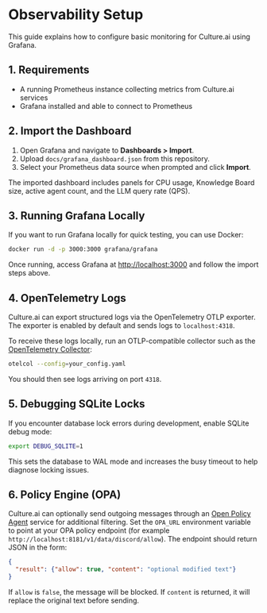 # Observability Setup

This guide explains how to configure basic monitoring for Culture.ai using Grafana.

## 1. Requirements

- A running Prometheus instance collecting metrics from Culture.ai services
- Grafana installed and able to connect to Prometheus

## 2. Import the Dashboard

1. Open Grafana and navigate to **Dashboards > Import**.
2. Upload `docs/grafana_dashboard.json` from this repository.
3. Select your Prometheus data source when prompted and click **Import**.

The imported dashboard includes panels for CPU usage, Knowledge Board size, active agent count, and the LLM query rate (QPS).

## 3. Running Grafana Locally

If you want to run Grafana locally for quick testing, you can use Docker:

```bash
docker run -d -p 3000:3000 grafana/grafana
```

Once running, access Grafana at [http://localhost:3000](http://localhost:3000) and follow the import steps above.

## 4. OpenTelemetry Logs

Culture.ai can export structured logs via the OpenTelemetry OTLP exporter. The exporter is
enabled by default and sends logs to `localhost:4318`.

To receive these logs locally, run an OTLP-compatible collector such as the
[OpenTelemetry Collector](https://opentelemetry.io/docs/collector/):

```bash
otelcol --config=your_config.yaml
```

You should then see logs arriving on port `4318`.

## 5. Debugging SQLite Locks

If you encounter database lock errors during development, enable SQLite debug mode:

```bash
export DEBUG_SQLITE=1
```

This sets the database to WAL mode and increases the busy timeout to help diagnose locking issues.

## 6. Policy Engine (OPA)

Culture.ai can optionally send outgoing messages through an [Open Policy Agent](https://www.openpolicyagent.org/) service for additional filtering. Set the `OPA_URL` environment variable to point at your OPA policy endpoint (for example `http://localhost:8181/v1/data/discord/allow`). The endpoint should return JSON in the form:

```json
{
  "result": {"allow": true, "content": "optional modified text"}
}
```

If `allow` is `false`, the message will be blocked. If `content` is returned, it will replace the original text before sending.

